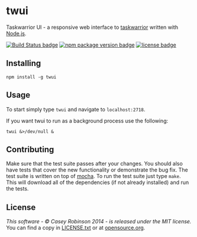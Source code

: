 # twui

Taskwarrior UI - a responsive web interface to [taskwarrior](http://taskwarrior.org/) written with [Node.js](http://nodejs.org/).

[![Build Status badge](http://img.shields.io/travis/rampantmonkey/twui.svg?style=flat)](https://travis-ci.org/rampantmonkey/twui) [![npm package version badge](http://img.shields.io/npm/v/twui.svg?style=flat)](https://www.npmjs.org/package/twui) [![license badge](http://img.shields.io/badge/license-MIT-blue.svg?style=flat)](http://opensource.org/licenses/MIT)

## Installing

    npm install -g twui

## Usage

To start simply type `twui` and navigate to `localhost:2718`.

If you want twui to run as a background process use the following:

    twui &>/dev/null &

## Contributing

Make sure that the test suite passes after your changes.
You should also have tests that cover the new functionality or demonstrate the bug fix.
The test suite is written on top of [mocha](https://github.com/visionmedia/mocha).
To run the test suite just type `make`.
This will download all of the dependencies (if not already installed) and run the tests.

## License
_This software - &copy; Casey Robinson 2014 - is released under the MIT license._
You can find a copy in [LICENSE.txt](LICENSE.txt) or at [opensource.org](http://opensource.org/licenses/MIT).
